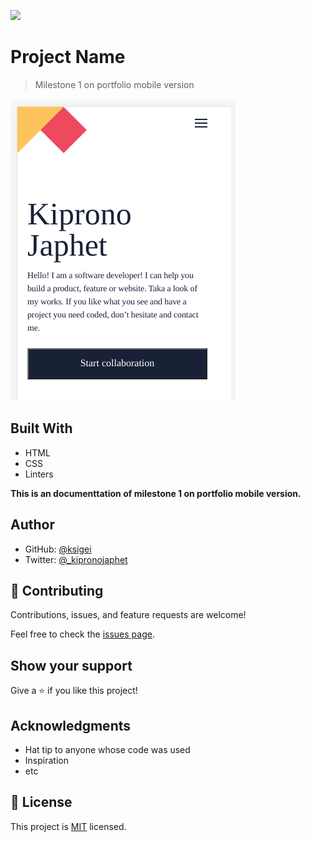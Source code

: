 ![](https://img.shields.io/badge/Microverse-blueviolet)

# Project Name

> Milestone 1 on portfolio mobile version

![screenshot](./images/screenshot.png)

## Built With

- HTML
- CSS
- Linters

**This is an documenttation of milestone 1 on portfolio mobile version.**

## Author

- GitHub: [@ksigei](https://github.com/ksigei)
- Twitter: [@_kipronojaphet](https://twitter.com/@_kipronojaphet)


## 🤝 Contributing

Contributions, issues, and feature requests are welcome!

Feel free to check the [issues page](../../issues/).

## Show your support

Give a ⭐️ if you like this project!

## Acknowledgments

- Hat tip to anyone whose code was used
- Inspiration
- etc

## 📝 License

This project is [MIT](./MIT.md) licensed.